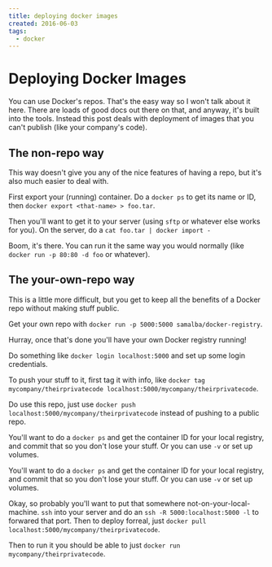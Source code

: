 ```yaml
---
title: deploying docker images
created: 2016-06-03
tags:
  - docker
---
```


# Deploying Docker Images

You can use Docker's repos. That's the easy way so I won't talk about it here.
There are loads of good docs out there on that, and anyway, it's built into the
tools. Instead this post deals with deployment of images that you can't publish
(like your company's code).

## The non-repo way

This way doesn't give you any of the nice features of having a repo, but it's
also much easier to deal with.

First export your (running) container. Do a `docker ps` to get its name or ID,
then `docker export <that-name> > foo.tar`.

Then you'll want to get it to your server (using `sftp` or whatever else works
for you). On the server, do a `cat foo.tar | docker import -`

Boom, it's there. You can run it the same way you would normally (like `docker
run -p 80:80 -d foo` or whatever).

## The your-own-repo way

This is a little more difficult, but you get to keep all the benefits of a
Docker repo without making stuff public.

Get your own repo with `docker run -p 5000:5000 samalba/docker-registry`.

Hurray, once that's done you'll have your own Docker registry running!

Do something like `docker login localhost:5000` and set up some login
credentials.

To push your stuff to it, first tag it with info, like `docker tag
mycompany/theirprivatecode localhost:5000/mycompany/theirprivatecode`.

Do use this repo, just use `docker push
localhost:5000/mycompany/theirprivatecode` instead of pushing to a public repo.

You'll want to do a `docker ps` and get the container ID for your local
registry, and commit that so you don't lose your stuff. Or you can use `-v` or
set up volumes.

You'll want to do a `docker ps` and get the container ID for your local
registry, and commit that so you don't lose your stuff. Or you can use `-v` or
set up volumes.

Okay, so probably you'll want to put that somewhere not-on-your-local-machine.
`ssh` into your server and do an `ssh -R 5000:localhost:5000 -l` to forwared
that port. Then to deploy forreal, just `docker pull
localhost:5000/mycompany/theirprivatecode`.

Then to run it you should be able to just `docker run
mycompany/theirprivatecode`.

